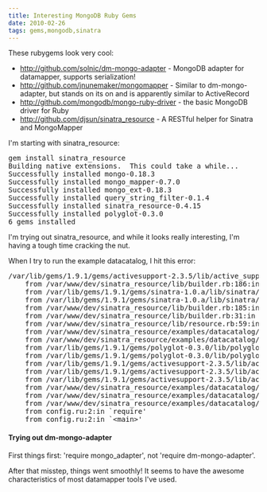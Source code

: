 ```yaml
---
title: Interesting MongoDB Ruby Gems
date: 2010-02-26
tags: gems,mongodb,sinatra
---
```

These rubygems look very cool:

* <http://github.com/solnic/dm-mongo-adapter> - MongoDB adapter for datamapper, supports serialization!
* <http://github.com/jnunemaker/mongomapper> - Similar to dm-mongo-adapter, but stands on its on and is apparently similar to ActiveRecord
* <http://github.com/mongodb/mongo-ruby-driver> - the basic MongoDB driver for Ruby
* <http://github.com/djsun/sinatra_resource> - A RESTful helper for Sinatra and MongoMapper

I'm starting with sinatra_resource:

<pre class="sh_sh">
gem install sinatra_resource
Building native extensions.  This could take a while...
Successfully installed mongo-0.18.3
Successfully installed mongo_mapper-0.7.0
Successfully installed mongo_ext-0.18.3
Successfully installed query_string_filter-0.1.4
Successfully installed sinatra_resource-0.4.15
Successfully installed polyglot-0.3.0
6 gems installed
</pre>

I'm trying out sinatra_resource, and while it looks really interesting, I'm having a tough time cracking the nut.

When I try to run the example datacatalog, I hit this error:

<pre class="sh_sh">
/var/lib/gems/1.9.1/gems/activesupport-2.3.5/lib/active_support/dependencies.rb:91:in `const_missing': wrong number of arguments (0 for 1) (ArgumentError)
	from /var/www/dev/sinatra_resource/lib/builder.rb:186:in `block in build_helpers'
	from /var/lib/gems/1.9.1/gems/sinatra-1.0.a/lib/sinatra/base.rb:893:in `class_eval'
	from /var/lib/gems/1.9.1/gems/sinatra-1.0.a/lib/sinatra/base.rb:893:in `helpers'
	from /var/www/dev/sinatra_resource/lib/builder.rb:185:in `build_helpers'
	from /var/www/dev/sinatra_resource/lib/builder.rb:31:in `build'
	from /var/www/dev/sinatra_resource/lib/resource.rb:59:in `build'
	from /var/www/dev/sinatra_resource/examples/datacatalog/resources/categories.rb:62:in `&lt;module:DataCatalog>'
	from /var/www/dev/sinatra_resource/examples/datacatalog/resources/categories.rb:1:in `&lt;top (required)>'
	from /var/lib/gems/1.9.1/gems/polyglot-0.3.0/lib/polyglot.rb:65:in `require'
	from /var/lib/gems/1.9.1/gems/polyglot-0.3.0/lib/polyglot.rb:65:in `require'
	from /var/lib/gems/1.9.1/gems/activesupport-2.3.5/lib/active_support/dependencies.rb:156:in `block in require'
	from /var/lib/gems/1.9.1/gems/activesupport-2.3.5/lib/active_support/dependencies.rb:521:in `new_constants_in'
	from /var/lib/gems/1.9.1/gems/activesupport-2.3.5/lib/active_support/dependencies.rb:156:in `require'
	from /var/www/dev/sinatra_resource/examples/datacatalog/app.rb:16:in `block in &lt;top (required)>'
	from /var/www/dev/sinatra_resource/examples/datacatalog/app.rb:16:in `each'
	from /var/www/dev/sinatra_resource/examples/datacatalog/app.rb:16:in `&lt;top (required)>'
	from config.ru:2:in `require'
	from config.ru:2:in `&lt;main>'
</pre>

#### **Trying out dm-mongo-adapter**

First things first: 'require mongo_adapter', not 'require dm-mongo-adapter'.

After that misstep, things went smoothly! It seems to have the awesome characteristics of most datamapper tools I've used.

